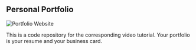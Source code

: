 ## Personal Portfolio


![Portfolio Website](https://i.ibb.co/WgPMpts/image.png)

This is a code repository for the corresponding video tutorial. Your portfolio is your resume and your business card.

